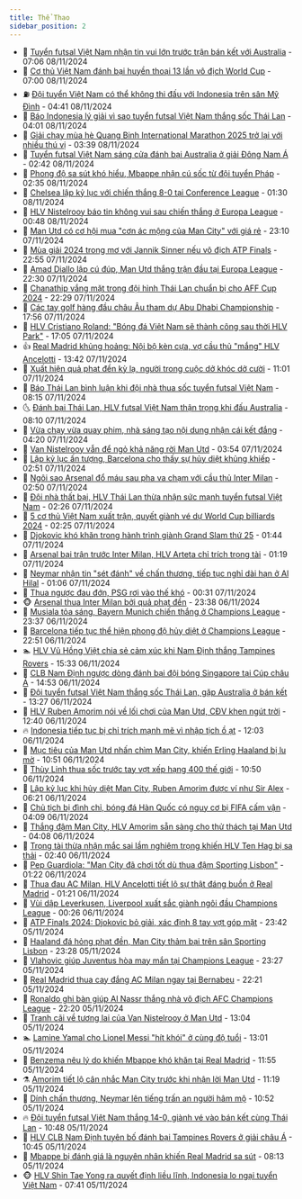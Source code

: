 ```yaml
---
title: Thể Thao
sidebar_position: 2
---
```


<!-- dantri-the-thao:START -->
- 🎡 [Tuyển futsal Việt Nam nhận tin vui lớn trước trận bán kết với Australia](https://dantri.com.vn/the-thao/tuyen-futsal-viet-nam-nhan-tin-vui-lon-truoc-tran-ban-ket-voi-australia-20241108123105998.htm) - 07:06 08/11/2024
- 💯 [Cơ thủ Việt Nam đánh bại huyền thoại 13 lần vô địch World Cup](https://dantri.com.vn/the-thao/co-thu-viet-nam-danh-bai-huyen-thoai-13-lan-vo-dich-world-cup-20241108134928150.htm) - 07:00 08/11/2024
- ⛽️ [Đội tuyển Việt Nam có thể không thi đấu với Indonesia trên sân Mỹ Đình](https://dantri.com.vn/the-thao/doi-tuyen-viet-nam-co-the-khong-thi-dau-voi-indonesia-tren-san-my-dinh-20241108113854909.htm) - 04:41 08/11/2024
- 💃 [Báo Indonesia lý giải vì sao tuyển futsal Việt Nam thắng sốc Thái Lan](https://dantri.com.vn/the-thao/bao-indonesia-ly-giai-vi-sao-tuyen-futsal-viet-nam-thang-soc-thai-lan-20241108105105220.htm) - 04:01 08/11/2024
- 🌈 [Giải chạy mùa hè Quang Binh International Marathon 2025 trở lại với nhiều thú vị](https://dantri.com.vn/the-thao/giai-chay-mua-he-quang-binh-international-marathon-2025-tro-lai-voi-nhieu-thu-vi-20241108102102817.htm) - 03:39 08/11/2024
- 🦅 [Tuyển futsal Việt Nam sáng cửa đánh bại Australia ở giải Đông Nam Á](https://dantri.com.vn/the-thao/tuyen-futsal-viet-nam-sang-cua-danh-bai-australia-o-giai-dong-nam-a-20241108083938820.htm) - 02:42 08/11/2024
- 🌝 [Phong độ sa sút khó hiểu, Mbappe nhận cú sốc từ đội tuyển Pháp](https://dantri.com.vn/the-thao/phong-do-sa-sut-kho-hieu-mbappe-nhan-cu-soc-tu-doi-tuyen-phap-20241108075625005.htm) - 02:35 08/11/2024
- 🚀 [Chelsea lập kỷ lục với chiến thắng 8-0 tại Conference League](https://dantri.com.vn/the-thao/chelsea-lap-ky-luc-voi-chien-thang-8-0-tai-conference-league-20241108083418214.htm) - 01:30 08/11/2024
- 🎉 [HLV Nistelrooy báo tin không vui sau chiến thắng ở Europa League](https://dantri.com.vn/the-thao/hlv-nistelrooy-bao-tin-khong-vui-sau-chien-thang-o-europa-league-20241108074410447.htm) - 00:48 08/11/2024
- 📝 [Man Utd có cơ hội mua &quot;cơn ác mộng của Man City&quot; với giá rẻ](https://dantri.com.vn/the-thao/man-utd-co-co-hoi-mua-con-ac-mong-cua-man-city-voi-gia-re-20241107212106259.htm) - 23:10 07/11/2024
- 🦄 [Mùa giải 2024 trong mơ với Jannik Sinner nếu vô địch ATP Finals](https://dantri.com.vn/the-thao/mua-giai-2024-trong-mo-voi-jannik-sinner-neu-vo-dich-atp-finals-20241107201702071.htm) - 22:55 07/11/2024
- 🎉 [Amad Diallo lập cú đúp, Man Utd thắng trận đầu tại Europa League](https://dantri.com.vn/the-thao/amad-diallo-lap-cu-dup-man-utd-thang-tran-dau-tai-europa-league-20241108052836569.htm) - 22:30 07/11/2024
- 💼 [Chanathip vắng mặt trong đội hình Thái Lan chuẩn bị cho AFF Cup 2024](https://dantri.com.vn/the-thao/chanathip-vang-mat-trong-doi-hinh-thai-lan-chuan-bi-cho-aff-cup-2024-20241107224731550.htm) - 22:29 07/11/2024
- 🤡 [Các tay golf hàng đầu châu Âu tham dự Abu Dhabi Championship](https://dantri.com.vn/the-thao/cac-tay-golf-hang-dau-chau-au-tham-du-abu-dhabi-championship-20241107143019708.htm) - 17:56 07/11/2024
- 🦆 [HLV Cristiano Roland: &quot;Bóng đá Việt Nam sẽ thành công sau thời HLV Park&quot;](https://dantri.com.vn/the-thao/hlv-cristiano-roland-bong-da-viet-nam-se-thanh-cong-sau-thoi-hlv-park-20241107225906677.htm) - 17:05 07/11/2024
- 👍 [Real Madrid khủng hoảng: Nội bộ kèn cựa, vợ cầu thủ &quot;mắng&quot; HLV Ancelotti](https://dantri.com.vn/the-thao/real-madrid-khung-hoang-noi-bo-ken-cua-vo-cau-thu-mang-hlv-ancelotti-20241107194329665.htm) - 13:42 07/11/2024
- 💼 [Xuất hiện quả phạt đền kỳ lạ, người trong cuộc dở khóc dở cười](https://dantri.com.vn/the-thao/xuat-hien-qua-phat-den-ky-la-nguoi-trong-cuoc-do-khoc-do-cuoi-20241107154856011.htm) - 11:01 07/11/2024
- 🦒 [Báo Thái Lan bình luận khi đội nhà thua sốc tuyển futsal Việt Nam](https://dantri.com.vn/the-thao/bao-thai-lan-binh-luan-khi-doi-nha-thua-soc-tuyen-futsal-viet-nam-20241107135758613.htm) - 08:15 07/11/2024
- 🌜 [Đánh bại Thái Lan, HLV futsal Việt Nam thận trọng khi đấu Australia](https://dantri.com.vn/the-thao/danh-bai-thai-lan-hlv-futsal-viet-nam-than-trong-khi-dau-australia-20241107151209096.htm) - 08:10 07/11/2024
- 🦆 [Vừa chạy vừa quay phim, nhà sáng tạo nội dung nhận cái kết đắng](https://dantri.com.vn/the-thao/vua-chay-vua-quay-phim-nha-sang-tao-noi-dung-nhan-cai-ket-dang-20241107112045971.htm) - 04:20 07/11/2024
- 💪 [Van Nistelrooy vẫn để ngỏ khả năng rời Man Utd](https://dantri.com.vn/the-thao/van-nistelrooy-van-de-ngo-kha-nang-roi-man-utd-20241107104615425.htm) - 03:54 07/11/2024
- 🧠 [Lập kỷ lục ấn tượng, Barcelona cho thấy sự hủy diệt khủng khiếp](https://dantri.com.vn/the-thao/lap-ky-luc-an-tuong-barcelona-cho-thay-su-huy-diet-khung-khiep-20241107095117930.htm) - 02:51 07/11/2024
- 🦄 [Ngôi sao Arsenal đổ máu sau pha va chạm với cầu thủ Inter Milan](https://dantri.com.vn/the-thao/ngoi-sao-arsenal-do-mau-sau-pha-va-cham-voi-cau-thu-inter-milan-20241107094359402.htm) - 02:50 07/11/2024
- 🥸 [Đội nhà thất bại, HLV Thái Lan thừa nhận sức mạnh tuyển futsal Việt Nam](https://dantri.com.vn/the-thao/doi-nha-that-bai-hlv-thai-lan-thua-nhan-suc-manh-tuyen-futsal-viet-nam-20241107091406197.htm) - 02:26 07/11/2024
- 🤠 [5 cơ thủ Việt Nam xuất trận, quyết giành vé dự World Cup billiards 2024](https://dantri.com.vn/the-thao/5-co-thu-viet-nam-xuat-tran-quyet-gianh-ve-du-world-cup-billiards-2024-20241107103507493.htm) - 02:25 07/11/2024
- 👺 [Djokovic khó khăn trong hành trình giành Grand Slam thứ 25](https://dantri.com.vn/the-thao/djokovic-kho-khan-trong-hanh-trinh-gianh-grand-slam-thu-25-20241107083939670.htm) - 01:44 07/11/2024
- 📝 [Arsenal bại trận trước Inter Milan, HLV Arteta chỉ trích trọng tài](https://dantri.com.vn/the-thao/arsenal-bai-tran-truoc-inter-milan-hlv-arteta-chi-trich-trong-tai-20241107075659185.htm) - 01:19 07/11/2024
- 🦆 [Neymar nhận tin &quot;sét đánh&quot; về chấn thương, tiếp tục nghỉ dài hạn ở Al Hilal](https://dantri.com.vn/the-thao/neymar-nhan-tin-set-danh-ve-chan-thuong-tiep-tuc-nghi-dai-han-o-al-hilal-20241107075347314.htm) - 01:06 07/11/2024
- 🥳 [Thua ngược đau đớn, PSG rơi vào thế khó](https://dantri.com.vn/the-thao/thua-nguoc-dau-don-psg-roi-vao-the-kho-20241107073145404.htm) - 00:31 07/11/2024
- 🐵 [Arsenal thua Inter Milan bởi quả phạt đền](https://dantri.com.vn/the-thao/arsenal-thua-inter-milan-boi-qua-phat-den-20241107070721621.htm) - 23:38 06/11/2024
- 🤩 [Musiala tỏa sáng, Bayern Munich chiến thắng ở Champions League](https://dantri.com.vn/the-thao/musiala-toa-sang-bayern-munich-chien-thang-o-champions-league-20241107063234532.htm) - 23:37 06/11/2024
- 🤠 [Barcelona tiếp tục thể hiện phong độ hủy diệt ở Champions League](https://dantri.com.vn/the-thao/barcelona-tiep-tuc-the-hien-phong-do-huy-diet-o-champions-league-20241107055131327.htm) - 22:51 06/11/2024
- 🏊 [HLV Vũ Hồng Việt chia sẻ cảm xúc khi Nam Định thắng Tampines Rovers](https://dantri.com.vn/the-thao/hlv-vu-hong-viet-chia-se-cam-xuc-khi-nam-dinh-thang-tampines-rovers-20241106223021812.htm) - 15:33 06/11/2024
- 🗽 [CLB Nam Định ngược dòng đánh bại đội bóng Singapore tại Cúp châu Á](https://dantri.com.vn/the-thao/clb-nam-dinh-nguoc-dong-danh-bai-doi-bong-singapore-tai-cup-chau-a-20241106214933801.htm) - 14:53 06/11/2024
- 🚀 [Đội tuyển futsal Việt Nam thắng sốc Thái Lan, gặp Australia ở bán kết](https://dantri.com.vn/the-thao/doi-tuyen-futsal-viet-nam-thang-soc-thai-lan-gap-australia-o-ban-ket-20241106202242629.htm) - 13:27 06/11/2024
- 🎉 [HLV Ruben Amorim nói về lối chơi của Man Utd, CĐV khen ngút trời](https://dantri.com.vn/the-thao/hlv-ruben-amorim-noi-ve-loi-choi-cua-man-utd-cdv-khen-ngut-troi-20241106194018062.htm) - 12:40 06/11/2024
- 🔥 [Indonesia tiếp tục bị chỉ trích mạnh mẽ vì nhập tịch ồ ạt](https://dantri.com.vn/the-thao/indonesia-tiep-tuc-bi-chi-trich-manh-me-vi-nhap-tich-o-at-20241106185332466.htm) - 12:03 06/11/2024
- 🎉 [Mục tiêu của Man Utd nhấn chìm Man City, khiến Erling Haaland bị lu mờ](https://dantri.com.vn/the-thao/muc-tieu-cua-man-utd-nhan-chim-man-city-khien-erling-haaland-bi-lu-mo-20241106172748731.htm) - 10:51 06/11/2024
- 🎡 [Thùy Linh thua sốc trước tay vợt xếp hạng 400 thế giới](https://dantri.com.vn/the-thao/thuy-linh-thua-soc-truoc-tay-vot-xep-hang-400-the-gioi-20241106190734159.htm) - 10:50 06/11/2024
- 🐻 [Lập kỷ lục khi hủy diệt Man City, Ruben Amorim được ví như Sir Alex](https://dantri.com.vn/the-thao/lap-ky-luc-khi-huy-diet-man-city-ruben-amorim-duoc-vi-nhu-sir-alex-20241106132143577.htm) - 06:21 06/11/2024
- 🌊 [Chủ tịch bị đình chỉ, bóng đá Hàn Quốc có nguy cơ bị FIFA cấm vận](https://dantri.com.vn/the-thao/chu-tich-bi-dinh-chi-bong-da-han-quoc-co-nguy-co-bi-fifa-cam-van-20241106105734846.htm) - 04:09 06/11/2024
- 💃 [Thắng đậm Man City, HLV Amorim sẵn sàng cho thử thách tại Man Utd](https://dantri.com.vn/the-thao/thang-dam-man-city-hlv-amorim-san-sang-cho-thu-thach-tai-man-utd-20241106102732629.htm) - 04:08 06/11/2024
- 🤔 [Trọng tài thừa nhận mắc sai lầm nghiêm trọng khiến HLV Ten Hag bị sa thải](https://dantri.com.vn/the-thao/trong-tai-thua-nhan-mac-sai-lam-nghiem-trong-khien-hlv-ten-hag-bi-sa-thai-20241106094129276.htm) - 02:40 06/11/2024
- 🤭 [Pep Guardiola: &quot;Man City đã chơi tốt dù thua đậm Sporting Lisbon&quot;](https://dantri.com.vn/the-thao/pep-guardiola-man-city-da-choi-tot-du-thua-dam-sporting-lisbon-20241106075814458.htm) - 01:22 06/11/2024
- 👹 [Thua đau AC Milan, HLV Ancelotti tiết lộ sự thật đáng buồn ở Real Madrid](https://dantri.com.vn/the-thao/thua-dau-ac-milan-hlv-ancelotti-tiet-lo-su-that-dang-buon-o-real-madrid-20241106080309546.htm) - 01:21 06/11/2024
- 🗽 [Vùi dập Leverkusen, Liverpool xuất sắc giành ngôi đầu Champions League](https://dantri.com.vn/the-thao/vui-dap-leverkusen-liverpool-xuat-sac-gianh-ngoi-dau-champions-league-20241106072703256.htm) - 00:26 06/11/2024
- 🥳 [ATP Finals 2024: Djokovic bỏ giải, xác định 8 tay vợt góp mặt](https://dantri.com.vn/the-thao/atp-finals-2024-djokovic-bo-giai-xac-dinh-8-tay-vot-gop-mat-20241106063616959.htm) - 23:42 05/11/2024
- 💃 [Haaland đá hỏng phạt đền, Man City thảm bại trên sân Sporting Lisbon](https://dantri.com.vn/the-thao/haaland-da-hong-phat-den-man-city-tham-bai-tren-san-sporting-lisbon-20241106062740878.htm) - 23:28 05/11/2024
- 🧰 [Vlahovic giúp Juventus hòa may mắn tại Champions League](https://dantri.com.vn/the-thao/vlahovic-giup-juventus-hoa-may-man-tai-champions-league-20241106065533231.htm) - 23:27 05/11/2024
- 💪 [Real Madrid thua cay đắng AC Milan ngay tại Bernabeu](https://dantri.com.vn/the-thao/real-madrid-thua-cay-dang-ac-milan-ngay-tai-bernabeu-20241106052115073.htm) - 22:21 05/11/2024
- 🚀 [Ronaldo ghi bàn giúp Al Nassr thắng nhà vô địch AFC Champions League](https://dantri.com.vn/the-thao/ronaldo-ghi-ban-giup-al-nassr-thang-nha-vo-dich-afc-champions-league-20241106061247385.htm) - 22:20 05/11/2024
- 🤠 [Tranh cãi về tương lai của Van Nistelrooy ở Man Utd](https://dantri.com.vn/the-thao/tranh-cai-ve-tuong-lai-cua-van-nistelrooy-o-man-utd-20241105200440162.htm) - 13:04 05/11/2024
- 🏊 [Lamine Yamal cho Lionel Messi &quot;hít khói&quot; ở cùng độ tuổi](https://dantri.com.vn/the-thao/lamine-yamal-cho-lionel-messi-hit-khoi-o-cung-do-tuoi-20241105195001659.htm) - 13:01 05/11/2024
- 🦄 [Benzema nêu lý do khiến Mbappe khó khăn tại Real Madrid](https://dantri.com.vn/the-thao/benzema-neu-ly-do-khien-mbappe-kho-khan-tai-real-madrid-20241105185354648.htm) - 11:55 05/11/2024
- ⚗️ [Amorim tiết lộ cân nhắc Man City trước khi nhận lời Man Utd](https://dantri.com.vn/the-thao/amorim-tiet-lo-can-nhac-man-city-truoc-khi-nhan-loi-man-utd-20241105181829192.htm) - 11:19 05/11/2024
- 🥷 [Dính chấn thương, Neymar lên tiếng trấn an người hâm mộ](https://dantri.com.vn/the-thao/dinh-chan-thuong-neymar-len-tieng-tran-an-nguoi-ham-mo-20241105172110928.htm) - 10:52 05/11/2024
- 🔥 [Đội tuyển futsal Việt Nam thắng 14-0, giành vé vào bán kết cùng Thái Lan](https://dantri.com.vn/the-thao/doi-tuyen-futsal-viet-nam-thang-14-0-gianh-ve-vao-ban-ket-cung-thai-lan-20241105174344658.htm) - 10:48 05/11/2024
- 🦅 [HLV CLB Nam Định tuyên bố đánh bại Tampines Rovers ở giải châu Á](https://dantri.com.vn/the-thao/hlv-clb-nam-dinh-tuyen-bo-danh-bai-tampines-rovers-o-giai-chau-a-20241105174415567.htm) - 10:45 05/11/2024
- 🌝 [Mbappe bị đánh giá là nguyên nhân khiến Real Madrid sa sút](https://dantri.com.vn/the-thao/mbappe-bi-danh-gia-la-nguyen-nhan-khien-real-madrid-sa-sut-20241105113421448.htm) - 08:13 05/11/2024
- 🐵 [HLV Shin Tae Yong ra quyết định liều lĩnh, Indonesia lo ngại tuyển Việt Nam](https://dantri.com.vn/the-thao/hlv-shin-tae-yong-ra-quyet-dinh-lieu-linh-indonesia-lo-ngai-tuyen-viet-nam-20241105144107583.htm) - 07:41 05/11/2024<!-- dantri-the-thao:END -->
